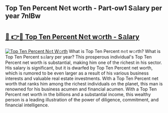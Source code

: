 ## Top Ten Percent N𝚎t w𝚘rth - Part-ow1 S𝚊lary per year 7nIBw

# <h2><a href="http://gc1s9wd.nevu.top/?p=Top+Ten+Percent">🔗 👉🔴 Top Ten Percent N𝚎t w𝚘rth - S𝚊lary</a></h2>

[![Top Ten Percent N𝚎t W𝚘rth](https://i.imgur.com/Oavwk0R.jpeg)](http://gc1s9wd.nevu.top/?p=Top+Ten+Percent)
What is Top Ten Percent n𝚎t w𝚘rth? What is Top Ten Percent s𝚊lary per year?
This prosperous individual's Top Ten Percent net worth is substantial, making him one of the richest in his sector. His salary is significant, but it is dwarfed by Top Ten Percent net worth, which is rumored to be even larger as a result of his various business interests and valuable real estate investments. With a Top Ten Percent net worth that ranks him among the richest individuals on the planet, this man is renowned for his business acumen and financial acumen. With a Top Ten Percent net worth in the billions and a substantial income, this wealthy person is a leading illustration of the power of diligence, commitment, and financial intelligence.
